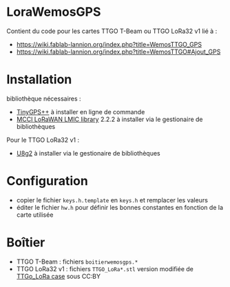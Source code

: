 # LoraWemosGPS

Contient du code pour les cartes TTGO T-Beam ou TTGO LoRa32 v1 lié à :
* https://wiki.fablab-lannion.org/index.php?title=WemosTTGO_GPS
* https://wiki.fablab-lannion.org/index.php?title=WemosTTGO#Ajout_GPS


# Installation

bibliothèque nécessaires :
* [TinyGPS++](https://github.com/mikalhart/TinyGPSPlus) à installer en ligne de commande
* [MCCI LoRaWAN LMIC library](https://github.com/mcci-catena/arduino-lmic)  2.2.2 à installer via le gestionaire de bibliothèques

Pour le TTGO LoRa32 v1 :
* [U8g2](https://github.com/olikraus/u8g2) à installer via le gestionaire de bibliothèques

# Configuration

* copier le fichier `keys.h.template` en `keys.h` et remplacer les valeurs
* éditer le fichier `hw.h` pour définir les bonnes constantes en fonction de la carte utilisée

# Boîtier

* TTGO T-Beam : fichiers `boitierwemosgps.*`
* TTGO LoRa32 v1 : fichiers `TTGO_LoRa*.stl` version modifiée de [TTGo_LoRa case](https://www.thingiverse.com/thing:3206880) sous CC:BY

